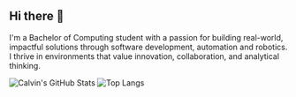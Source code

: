 ## Hi there 👋

I'm a Bachelor of Computing student with a passion for building real-world, impactful
solutions through software development, automation and robotics. I thrive in environments
that value innovation, collaboration, and analytical thinking.

![Calvin's GitHub Stats](https://github-readme-stats.vercel.app/api?username=FreeYungHammy&show_icons=true&theme=radical)
![Top Langs](https://github-readme-stats.vercel.app/api/top-langs/?username=FreeYungHammy&layout=compact&theme=radical&langs_count=8&hide=html,css)
